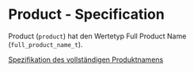 # Product - Specification

Product (`product`) hat den Wertetyp Full Product Name (`full_product_name_t`).

[Spezifikation des vollständigen Produktnamens](types/full_product_name-spec.de.md)